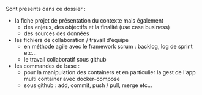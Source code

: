Sont présents dans ce dossier :

- la fiche projet de présentation du contexte mais également
  - des enjeux, des objectifs et la finalité (use case business)
  - des sources des données
- les fichiers de collaboration / travail d'équipe
  - en méthode agile avec le framework scrum : backlog, log de sprint etc...
  - le travail collaboratif sous github
- les commandes de base :
  - pour la manipulation des containers et en particulier la gest de l'app multi container avec docker-compose
  - sous github : add, commit, push / pull, merge etc...
